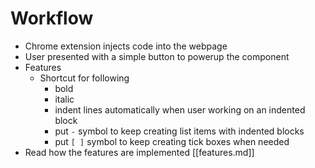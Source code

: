 # Workflow

- Chrome extension injects code into the webpage
- User presented with a simple button to powerup the component
- Features
  - Shortcut for following
    - bold
    - italic
    - indent lines automatically when user working on an indented block
    - put `-` symbol to keep creating list items with indented blocks 
    - put `[ ]` symbol to keep creating tick boxes when needed
- Read how the features are implemented [[features.md]]

